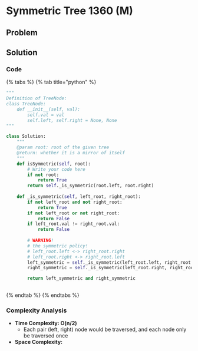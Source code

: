 # Symmetric Tree 1360 \(M\)



## Problem

## Solution 

### Code

{% tabs %}
{% tab title="python" %}
```python
"""
Definition of TreeNode:
class TreeNode:
    def __init__(self, val):
        self.val = val
        self.left, self.right = None, None
"""

class Solution:
    """
    @param root: root of the given tree
    @return: whether it is a mirror of itself 
    """
    def isSymmetric(self, root):
        # Write your code here
        if not root:
            return True
        return self._is_symmetric(root.left, root.right)
    
    def _is_symmetric(self, left_root, right_root):
        if not left_root and not right_root:
            return True
        if not left_root or not right_root:
            return False
        if left_root.val != right_root.val:
            return False
        
        # WARNING!
        # the symmetric policy!
        # left_root.left <-> right_root.right
        # left_root.right <-> right_root.left
        left_symmetric = self._is_symmetric(left_root.left, right_root.right)
        right_symmetric = self._is_symmetric(left_root.right, right_root.left)

        return left_symmetric and right_symmetric
        


```
{% endtab %}
{% endtabs %}

### Complexity Analysis

* **Time Complexity: O\(n/2\)**
  * Each pair \(left, right\) node would be traversed, and each node only be traversed once
* **Space Complexity:**

